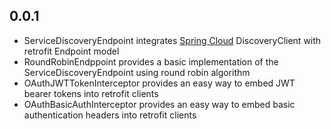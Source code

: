 0.0.1
-----
- ServiceDiscoveryEndpoint integrates [Spring Cloud] DiscoveryClient with retrofit Endpoint model
- RoundRobinEndppoint provides a basic implementation of the ServiceDiscoveryEndpoint using round robin algorithm
- OAuthJWTTokenInterceptor provides an easy way to embed JWT bearer tokens into retrofit clients
- OAuthBasicAuthInterceptor provides an easy way to embed basic authentication headers into retrofit clients

[Spring Cloud]: http://projects.spring.io/spring-cloud/
